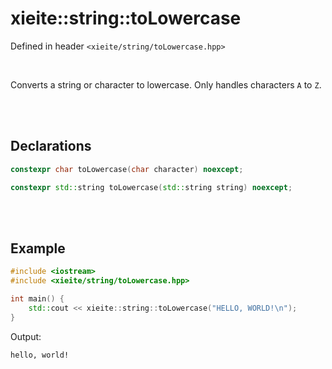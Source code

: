# xieite::string::toLowercase
Defined in header `<xieite/string/toLowercase.hpp>`

<br/>

Converts a string or character to lowercase. Only handles characters `A` to `Z`.

<br/><br/>

## Declarations
```cpp
constexpr char toLowercase(char character) noexcept;
```
```cpp
constexpr std::string toLowercase(std::string string) noexcept;
```

<br/><br/>

## Example
```cpp
#include <iostream>
#include <xieite/string/toLowercase.hpp>

int main() {
	std::cout << xieite::string::toLowercase("HELLO, WORLD!\n");
}
```
Output:
```
hello, world!
```

